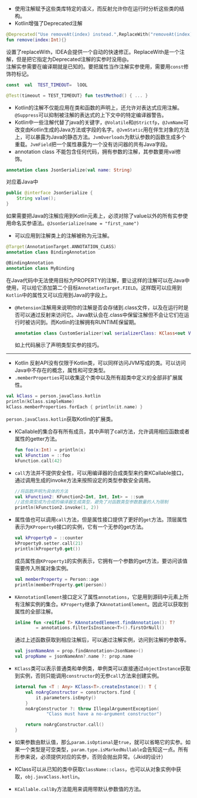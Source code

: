 - 使用注解赋予这些类库特定的语义，而反射允许你在运行时分析这些类的结构。
- Kotlin增强了Deprecated注解
```Kotlin
@Deprecated("Use removeAt(index) instead.",ReplaceWith("removeAt(index)"))
fun remove(index:Int){}
```
设置了replaceWith，IDEA会提供一个自动的快速修正。ReplaceWith是一个注解，但是把它指定为Deprecated注解的实参时没用@。  
注解实参需要在编译期就是已知的。要把属性当作注解实参使用，需要用`const`修饰符标记。

```Kotlin
const  val  TEST_TIMEOUT=  lOOL

@Test(timeout = TEST_TIMEOUT} fun testMethod() { ... }
```
- Kotlin的注解不仅能应用在类和函数的声明上，还允许对表达式应用注解。`@Suppress`可以抑制被注解的表达式的上下文中的特定编译器警告。
- Kotlin中一些注解代替了java的关键字，`@Volatile`和`@Strictfp`，`@JvmName`可改变由Kotlin生成的Java方法或字段的名字。`@JvmStatic`用在伴生对象的方法上，可以暴露为Java的静态方法。`JvmOverloads`为默认参数的函数生成多个重载。`JvmField`把一个属性暴露为一个没有访问器的共有Java字段。
- annotation class 不能包含任何代码，拥有参数的注解，其参数要用val修饰。
```Kotlin
annotation class JsonSerialize(val name: String)
```
对应着Java中
```Java
public @interface JsonSerialize {
    String value();
}
```
如果需要把Java的注解应用到Kotlin元素上，必须对除了value以外的所有实参使用命名实参语法。`@JsonSerialize(name = "first_name")`

- 可以应用到注解类上的注解被称为元注解。
```Kotlin
@Target(AnnotationTarget.ANNOTATION_CLASS)
annotation class BindingAnnotation

@BindingAnnotation
annotation class MyBinding
```
在Java代码中无法使用目标为PROPERTY的注解，要让这样的注解可以在Java中使用，可以给它添加第二个目标`AnnotationTarget.FIELD`。这样既可以应用到`Kotlin`中的属性又可以应用到Java的字段上。

- `@Retension`注解用来说明你的注解是否会存储到.class文件，以及在运行时是否可以通过反射来访问它。Java默认会在.class中保留注解但不会让它们在运行时被访问到。而Kotlin的注解拥有RUNTIME保留期。

  ```Kotlin
  annotation class CustomSerializer(val serializerClass: KClass<out ValueSerializer<*>>)
  ```

  如上代码展示了声明类型实参的技巧。

<hr>

- Kotlin 反射API没有仅限于Kotlin类，可以同样访问JVM写成的类。可以访问Java中不存在的概念，属性和可空类型。
- `.memberProperties`可以收集这个类中以及所有超类中定义的全部非扩展属性。

```Kotlin
val kClass = person.javaClass.kotlin
println(kClass.simpleName)
kClass.memberProperties.forEach { println(it.name) }
```

`person.javaClass.kotlin`获取Kotlin的扩展类。

- KCallable的集合存有所有成员，其中声明了call方法，允许调用相应函数或者属性的getter方法。

  ```Kotlin
  fun foo(x:Int) = println(x)
  val kFunction = ::foo
  kFunction.call(42)
  ```

- `call`方法并不提供安全性，可以用编译器的合成类型来约束KCallable接口，通过调用生成的invoke方法来按照设定的类型参数安全调用。

  ```kotlin
  //将函数声明为具体的方法
  val kFunction2: KFunction2<Int, Int, Int> = ::sum
  //这些类型成为合成的编译器生成类型，避免了对函数类型参数数量的人为限制
  println(kFunction2.invoke(1, 2))
  ```

- 属性值也可以调用`call`方法，但是属性接口提供了更好的`get`方法。顶层属性表示为`KProperty0`接口的实例，它有一个无参的get方法。

  ```kotlin
  val kProperty0 = ::counter
  kProperty0.setter.call(21)
  println(kProperty0.get())
  ```

  成员属性由`KProperty1`的实例表示，它拥有一个参数的get方法，要访问该值需要传入所属对象实例。

  ```kotlin
  val memberProperty = Person::age
  println(memberProperty.get(person))
  ```

- `KAnnotationElement`接口定义了属性`annotations`，它是用到源码中元素上所有注解实例的集合。`KProperty`继承了`KAnnotationElement`。因此可以获取到属性的全部注解。

  ```kotlin
  inline fun <reified T> KAnnotatedElement.findAnnotation(): T?
          = annotations.filterIsInstance<T>().firstOrNull()
  ```

  通过上述函数获取到相应注解后，可以通过注解实例，访问到注解的参数等。

  ```kotlin
  val jsonNameAnn = prop.findAnnotation<JsonName>()
  val propName = jsonNameAnn?.name ?: prop.name
  ```

- `KClass`类可以表示普通类和单例类，单例类可以直接通过`objectInstance`获取到实例，否则只能调用`constructor`的无参`call`方法来创建实例。

  ```kotlin
  internal fun <T : Any> KClass<T>.createInstance(): T {
      val noArgConstructor = constructors.find {
          it.parameters.isEmpty()
      }
      noArgConstructor ?: throw IllegalArgumentException(
              "Class must have a no-argument constructor")
  
      return noArgConstructor.call()
  }
  ```

- 如果参数由默认值，那么`param.isOptional`是`true`，就可以省略它的实参。如果一个类型是可空类型，`param.type.isMarkedNullable`会告知这一点。所有形参来说，必须提供对应的实参，否则会抛出异常。（Jkid的设计）

- KClass可以从已知的类中获取`ClassName::class`，也可以从对象实例中获取，`obj.javaClass.kotlin`。

- `KCallable.callBy`方法能用来调用带默认参数值的方法。